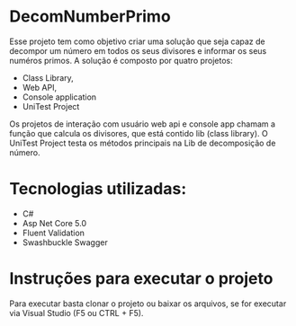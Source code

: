 # DecomNumberPrimo
Esse projeto tem como objetivo criar uma solução que seja capaz de decompor um número em todos os seus divisores e informar os seus numéros primos.
A solução é composto por quatro projetos: 
- Class Library,
- Web API,
- Console application
- UniTest Project 

Os projetos de interação com usuário web api e console app chamam a função que calcula os divisores, que está contido lib (class library). O UniTest Project testa os métodos principais na Lib de decomposição de número. 

# Tecnologias utilizadas: 
- C#
- Asp Net Core 5.0 
- Fluent Validation 
- Swashbuckle Swagger 

# Instruções para executar o projeto 
Para executar basta clonar o projeto ou baixar os arquivos, se for executar via Visual Studio (F5 ou CTRL + F5).
